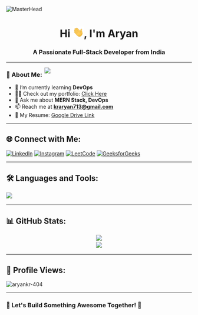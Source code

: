 ![MasterHead](https://res.cloudinary.com/superfolio/image/upload/v1620689979/68747470733a2f2f692e70696e696d672e636f6d2f6f726967696e616c732f63362f33332f63322f63363333633230656465383266306530636564376435373064626533613166332e676966_yjuh2s.gif)

<h1 align="center">Hi <img src="https://raw.githubusercontent.com/ABSphreak/ABSphreak/master/gifs/Hi.gif" width="30px">, I'm Aryan</h1>
<h3 align="center">A Passionate Full-Stack Developer from India</h3>

---

<img align="right" width="400" src="https://camo.githubusercontent.com/2366b34bb903c09617990fb5fff4622f3e941349e846ddb7e73df872a9d21233/68747470733a2f2f63646e2e6472696262626c652e636f6d2f75736572732f3733303730332f73637265656e73686f74732f363538313234332f6176656e746f2e676966">

### 🚀 About Me:
- 🌱 I’m currently learning **DevOps**
- 👨‍💻 Check out my portfolio: [Click Here](https://portfolio-eight-delta-77.vercel.app/)
- 💬 Ask me about **MERN Stack, DevOps**
- 📫 Reach me at **kraryan713@gmail.com**
- 📄 My Resume: [Google Drive Link](https://drive.google.com/drive/folders/1Q2hVU-1J5_oLKvYYPaBIzYVGJT19xZwU?usp=drive_link)

---

## 🌐 Connect with Me:
<p align="left">
<a href="https://linkedin.com/in/aryan-kumar101" target="_blank"><img src="https://img.shields.io/badge/LinkedIn-%230077B5.svg?&style=for-the-badge&logo=linkedin&logoColor=white" alt="LinkedIn" /></a>
<a href="https://instagram.com/ar.yan_kr" target="_blank"><img src="https://img.shields.io/badge/Instagram-E4405F?style=for-the-badge&logo=instagram&logoColor=white" alt="Instagram" /></a>
<a href="https://www.leetcode.com/aryan_101" target="_blank"><img src="https://img.shields.io/badge/LeetCode-%23FFA116.svg?style=for-the-badge&logo=leetcode&logoColor=black" alt="LeetCode" /></a>
<a href="https://auth.geeksforgeeks.org/user/aryan_404" target="_blank"><img src="https://img.shields.io/badge/GeeksforGeeks-0F9D58?style=for-the-badge&logo=GeeksforGeeks&logoColor=white" alt="GeeksforGeeks" /></a>
</p>

---

## 🛠️ Languages and Tools:
<p align="left">
<img src="https://skillicons.dev/icons?i=cpp,python,js,html,css,bootstrap,figma,tailwind,react,redux,nodejs,npm,express,postman,mongodb,mysql,git,github,aws,docker,kubernetes,linux,vscode,webstorm" />
</p>

---

## 📊 GitHub Stats:
<p align="center">
  <img src="https://github-readme-stats.vercel.app/api/top-langs?username=aryankr-404&show_icons=true&locale=en&layout=compact" /> <br />
  <img src="https://github-readme-streak-stats.herokuapp.com/?user=aryankr-404" />
</p>

---

## 👀 Profile Views:
<p>
  <img src="https://komarev.com/ghpvc/?username=aryankr-404&label=Profile%20views&color=0e75b6&style=flat-square" alt="aryankr-404" width="250" />
</p>

---

### 🚀 Let's Build Something Awesome Together! 🚀
